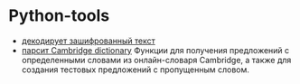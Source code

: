 # Python-tools

- [декодирует зашифрованный текст](https://github.com/mrsPOP/Python-tools/blob/main/decryption.py)
- [парсит Cambridge dictionary](https://github.com/mrsPOP/Python-tools/blob/main/dictionary_parcer.py) Функции для получения предложений с определенными словами из онлайн-словаря Cambridge, а также для создания тестовых предложений с пропущенным словом.
